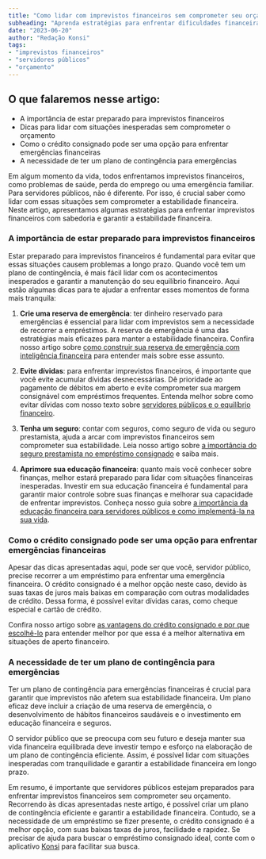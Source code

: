```yaml
---
title: "Como lidar com imprevistos financeiros sem comprometer seu orçamento: guia para servidores públicos"
subheading: "Aprenda estratégias para enfrentar dificuldades financeiras sem afetar sua estabilidade financeira."
date: "2023-06-20"
author: "Redação Konsi"
tags:
- "imprevistos financeiros"
- "servidores públicos"
- "orçamento"
---
```


## O que falaremos nesse artigo:
- A importância de estar preparado para imprevistos financeiros
- Dicas para lidar com situações inesperadas sem comprometer o orçamento
- Como o crédito consignado pode ser uma opção para enfrentar emergências financeiras
- A necessidade de ter um plano de contingência para emergências

Em algum momento da vida, todos enfrentamos imprevistos financeiros, como problemas de saúde, perda do emprego ou uma emergência familiar. Para servidores públicos, não é diferente. Por isso, é crucial saber como lidar com essas situações sem comprometer a estabilidade financeira. Neste artigo, apresentamos algumas estratégias para enfrentar imprevistos financeiros com sabedoria e garantir a estabilidade financeira.

### A importância de estar preparado para imprevistos financeiros

Estar preparado para imprevistos financeiros é fundamental para evitar que essas situações causem problemas a longo prazo. Quando você tem um plano de contingência, é mais fácil lidar com os acontecimentos inesperados e garantir a manutenção do seu equilíbrio financeiro. Aqui estão algumas dicas para te ajudar a enfrentar esses momentos de forma mais tranquila:

1. **Crie uma reserva de emergência**: ter dinheiro reservado para emergências é essencial para lidar com imprevistos sem a necessidade de recorrer a empréstimos. A reserva de emergência é uma das estratégias mais eficazes para manter a estabilidade financeira. Confira nosso artigo sobre [como construir sua reserva de emergência com inteligência financeira](a-importncia-da-reserva-de-emergncia-e-como-constru-la-com-inteligncia-financeira.md) para entender mais sobre esse assunto.

2. **Evite dívidas**: para enfrentar imprevistos financeiros, é importante que você evite acumular dívidas desnecessárias. Dê prioridade ao pagamento de débitos em aberto e evite comprometer sua margem consignável com empréstimos frequentes. Entenda melhor sobre como evitar dívidas com nosso texto sobre [servidores públicos e o equilíbrio financeiro](como-criar-e-manter-o-equilbrio-financeiro-um-guia-para-servidores-pblicos.md).

3. **Tenha um seguro**: contar com seguros, como seguro de vida ou seguro prestamista, ajuda a arcar com imprevistos financeiros sem comprometer sua estabilidade. Leia nosso artigo sobre [a importância do seguro prestamista no empréstimo consignado](a-importncia-do-seguro-prestamista-no-emprstimo-consignado.md) e saiba mais.

4. **Aprimore sua educação financeira**: quanto mais você conhecer sobre finanças, melhor estará preparado para lidar com situações financeiras inesperadas. Investir em sua educação financeira é fundamental para garantir maior controle sobre suas finanças e melhorar sua capacidade de enfrentar imprevistos. Conheça nosso guia sobre [a importância da educação financeira para servidores públicos e como implementá-la na sua vida](a-importncia-da-educao-financeira-para-servidores-pblicos-e-como-implement-la-em-sua-vida.md).

### Como o crédito consignado pode ser uma opção para enfrentar emergências financeiras

Apesar das dicas apresentadas aqui, pode ser que você, servidor público, precise recorrer a um empréstimo para enfrentar uma emergência financeira. O crédito consignado é a melhor opção neste caso, devido às suas taxas de juros mais baixas em comparação com outras modalidades de crédito. Dessa forma, é possível evitar dívidas caras, como cheque especial e cartão de crédito.

Confira nosso artigo sobre [as vantagens do crédito consignado e por que escolhê-lo](vantagens-do-credito-consignado-por-que-escolher.md) para entender melhor por que essa é a melhor alternativa em situações de aperto financeiro.

### A necessidade de ter um plano de contingência para emergências

Ter um plano de contingência para emergências financeiras é crucial para garantir que imprevistos não afetem sua estabilidade financeira. Um plano eficaz deve incluir a criação de uma reserva de emergência, o desenvolvimento de hábitos financeiros saudáveis e o investimento em educação financeira e seguros.

O servidor público que se preocupa com seu futuro e deseja manter sua vida financeira equilibrada deve investir tempo e esforço na elaboração de um plano de contingência eficiente. Assim, é possível lidar com situações inesperadas com tranquilidade e garantir a estabilidade financeira em longo prazo.

Em resumo, é importante que servidores públicos estejam preparados para enfrentar imprevistos financeiros sem comprometer seu orçamento. Recorrendo às dicas apresentadas neste artigo, é possível criar um plano de contingência eficiente e garantir a estabilidade financeira. Contudo, se a necessidade de um empréstimo se fizer presente, o crédito consignado é a melhor opção, com suas baixas taxas de juros, facilidade e rapidez. Se precisar de ajuda para buscar o empréstimo consignado ideal, conte com o aplicativo [Konsi](https://www.konsi.com.br/download-app) para facilitar sua busca.